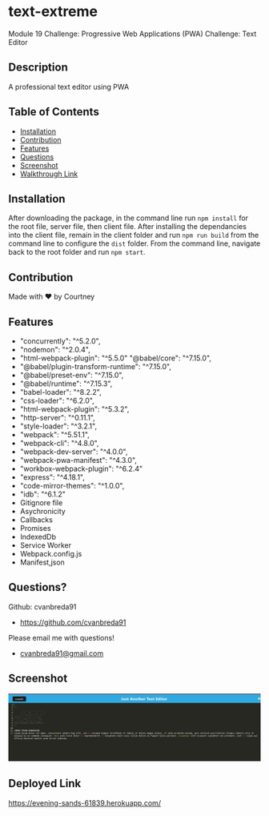 # text-extreme
Module 19 Challenge: Progressive Web Applications (PWA) Challenge: Text Editor

## Description
A professional text editor using PWA

## Table of Contents
* [Installation](#installation)
* [Contribution](#contribution)
* [Features](#features)
* [Questions](#questions)
* [Screenshot](#screenshot)
* [Walkthrough Link](#walkthrough-link)

## Installation
After downloading the package, in the command line run `npm install` for the root file, server file, then client file.
After installing the dependancies into the client file, remain in the client folder and run `npm run build` from the command line to configure the `dist` folder.
From the command line, navigate back to the root folder and run `npm start`.

## Contribution
Made with ❤️ by Courtney

## Features
* "concurrently": "^5.2.0",
* "nodemon": "^2.0.4",
* "html-webpack-plugin": "^5.5.0"    "@babel/core": "^7.15.0",
* "@babel/plugin-transform-runtime": "^7.15.0",
* "@babel/preset-env": "^7.15.0",
* "@babel/runtime": "^7.15.3",
* "babel-loader": "^8.2.2",
* "css-loader": "^6.2.0",
* "html-webpack-plugin": "^5.3.2",
* "http-server": "^0.11.1",
* "style-loader": "^3.2.1",
* "webpack": "^5.51.1",
* "webpack-cli": "^4.8.0",
* "webpack-dev-server": "^4.0.0",
* "webpack-pwa-manifest": "^4.3.0",
* "workbox-webpack-plugin": "^6.2.4"
* "express": "^4.18.1",
* "code-mirror-themes": "^1.0.0",
* "idb": "^6.1.2"
* Gitignore file
* Asychronicity
* Callbacks
* Promises
* IndexedDb
* Service Worker
* Webpack.config.js
* Manifest,json

## Questions?
Github: cvanbreda91
* https://github.com/cvanbreda91

Please email me with questions!
* cvanbreda91@gmail.com

## Screenshot
![website-image](https://github.com/cvanbreda91/text-extreme/blob/main/assets/JATE.png?raw=true)

## Deployed Link
https://evening-sands-61839.herokuapp.com/
